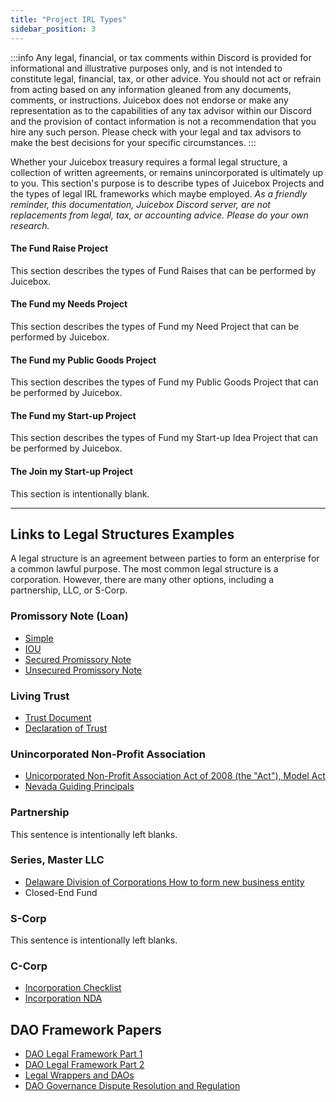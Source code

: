 ```yaml
---
title: "Project IRL Types"
sidebar_position: 3
---
```


:::info
Any legal, financial, or tax comments within Discord is provided for informational and illustrative purposes only, and is not intended to constitute legal, financial, tax, or other advice. You should not act or refrain from acting based on any information gleaned from any documents, comments, or instructions. Juicebox does not endorse or make any representation as to the capabilities of any tax advisor within our Discord and the provision of contact information is not a recommendation that you hire any such person. Please check with your legal and tax advisors to make the best decisions for your specific circumstances.
:::

Whether your Juicebox treasury requires a formal legal structure, a collection of written agreements, or remains unincorporated is ultimately up to you. This section's purpose is to describe types of Juicebox Projects and the types of legal IRL frameworks which maybe employed. _As a friendly reminder, this documentation, Juicebox Discord server, are not replacements from legal, tax, or accounting advice. Please do your own research._

#### The Fund Raise Project

This section describes the types of Fund Raises that can be performed by Juicebox.

#### The Fund my Needs Project

This section describes the types of Fund my Need Project that can be performed by Juicebox.

#### The Fund my Public Goods Project

This section describes the types of Fund my Public Goods Project that can be performed by Juicebox.

#### The Fund my Start-up Project

This section describes the types of Fund my Start-up Idea Project that can be performed by Juicebox.

#### The Join my Start-up Project

This section is intentionally blank.

---

## Links to Legal Structures Examples

A legal structure is an agreement between parties to form an enterprise for a common lawful purpose. The most common legal structure is a corporation. However, there are many other options, including a partnership, LLC, or S-Corp.

### **Promissory Note (Loan)**

-   [Simple](resources/loans/note-template.md)
-   [IOU](resources/loans/iou-template.md)
-   [Secured Promissory Note](resources/loans/secured-promissory-note-template.md)
-   [Unsecured Promissory Note](resources/loans/unsecured-promissory-note-template.md)

### **Living Trust**

-   [Trust Document](resources/trusts/trust.md)
-   [Declaration of Trust](resources/trusts/declaration-of-trust.md)

### **Unincorporated Non-Profit Association**

-   [Unicorporated Non-Profit Association Act of 2008 (the "Act"), Model Act](https://www.uniformlaws.org/viewdocument/final-act-149?CommunityKey=40227d3a-8b5d-47c2-8cd0-b0ec12da97f9&tab=librarydocuments)
-   [Nevada Guiding Principals](resources/nv-una.md)

### **Partnership**

This sentence is intentionally left blanks.

### **Series, Master LLC**

-   [Delaware Division of Corporations How to form new business entity](https://corp.delaware.gov/howtoform/)
-   Closed-End Fund

### **S-Corp**

This sentence is intentionally left blanks.

### **C-Corp**

-   [Incorporation Checklist](./Resources/ccorp/EXAMPLE-Incorporation%20Questionnaire.docx)
-   [Incorporation NDA](./Resources/)

## DAO Framework Papers

-   [DAO Legal Framework Part 1](./papers/dao-legal-framework-part-1.pdf)
-   [DAO Legal Framework Part 2](./papers/dao-legal-framework-part-2.pdf)
-   [Legal Wrappers and DAOs](./papers/legal-wrappers-and-daos.pdf)
-   [DAO Governance Dispute Resolution and Regulation](./papers/dao-governance-dispute-resolution.pdf)
